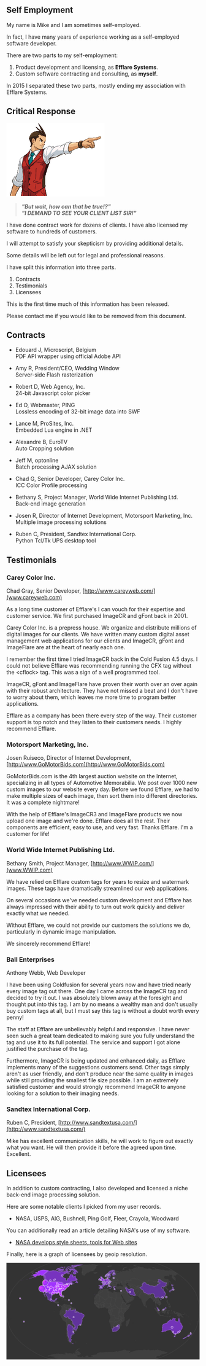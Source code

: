 <!---
layout: post
title: Self Employment
date: 2017-01-17
--->

<!--
v01 - 20170117 - Yay, version 1.
-->

## Self Employment ##

My name is Mike and I am sometimes self-employed.

In fact, I have many years of experience working as a self-employed software developer.

There are two parts to my self-employment:

1. Product development and licensing, as **Efflare Systems**.
2. Custom software contracting and consulting, as **myself**.

In 2015 I separated these two parts, mostly ending my association with Efflare Systems. 

## Critical Response ##

![now!](lawyer.gif)

> _**"But wait, how can that be true!?"**_<br>
> _**"I DEMAND TO SEE YOUR CLIENT LIST SIR!"**_<br>

I have done contract work for dozens of clients.
I have also licensed my software to hundreds of customers.

I will attempt to satisfy your skepticism by providing additional details.

Some details will be left out for legal and professional reasons.

I have split this information into three parts.

1. Contracts
2. Testimonials
3. Licensees

This is the first time much of this information has been released.

Please contact me if you would like to be removed from this document.

## Contracts ##

* Edouard J, Microscript, Belgium  
PDF API wrapper using official Adobe API

* Amy R, President/CEO, Wedding Window  
Server-side Flash rasterization  

* Robert D, Web Agency, Inc.  
24-bit Javascript color picker  
  
* Ed O, Webmaster, PING  
Lossless encoding of 32-bit image data into SWF  
  
* Lance M, ProSites, Inc.  
Embedded Lua engine in .NET  
   
* Alexandre B, EuroTV  
Auto Cropping solution 

* Jeff M, optonline  
Batch processing AJAX solution

* Chad G, Senior Developer, Carey Color Inc.  
ICC Color Profile processing

* Bethany S, Project Manager, World Wide Internet Publishing Ltd.  
Back-end image generation

* Josen R, Director of Internet Development, Motorsport Marketing, Inc.  
Multiple image processing solutions

* Ruben C, President, Sandtex International Corp.  
Python Tcl/Tk UPS desktop tool

## Testimonials ##

### Carey Color Inc. ###
Chad Gray, Senior Developer, [http://www.careyweb.com/](www.careyweb.com)
 
>  
As a long time customer of Efflare's I can vouch for their expertise and customer service. We first purchased ImageCR and gFont back in 2001.
> 
Carey Color Inc. is a prepress house.  We organize and distribute millions of digital images for our clients.  We have written many custom digital asset management web applications for our clients and ImageCR, gFont and ImageFlare are at the heart of nearly each one.
>
I remember the first time I tried ImageCR back in the Cold Fusion 4.5 days. I could not believe Efflare was recommending running the CFX tag without the &lt;cflock&gt; tag.  This was a sign of a well programmed tool.
>
ImageCR, gFont and ImageFlare have proven their worth over an over again with their robust architecture.  They have not missed a beat and I don't have to worry about them, which leaves me more time to program better applications.
>
Efflare as a company has been there every step of the way. Their customer support is top notch and they listen to their customers needs.  I highly recommend Efflare.

### Motorsport Marketing, Inc. ###
Josen Ruiseco, Director of Internet Development, [http://www.GoMotorBids.com](http://www.GoMotorBids.com)

>
GoMotorBids.com is the 4th largest auction website on the Internet,
specializing in all types of Automotive Memorabilia. We post over 1000
new custom images to our website every day. Before we found Efflare, we
had to make multiple sizes of each image, then sort them into different
directories. It was a complete nightmare! 
>
With the help of Efflare's ImageCR3 and ImageFlare products we now
upload one image and we're done. Efflare does all the rest. Their
components are efficient, easy to use, and very fast. Thanks Efflare.
I'm a customer for life!

### World Wide Internet Publishing Ltd. ###
Bethany Smith, Project Manager, [http://www.WWIP.com/](www.WWIP.com)

>
We have relied on Efflare custom tags for years to resize and watermark images.
These tags have dramatically streamlined our web applications.
>
On several occasions we've needed custom development and Efflare has always impressed with their ability to turn out work quickly and deliver exactly what we needed.
>
Without Efflare, we could not provide our customers the solutions we do,
particularly in dynamic image manipulation.
>
We sincerely recommend Efflare!

### Ball Enterprises ###
Anthony Webb, Web Developer

>
I have been using Coldfusion for several years now and have 
tried nearly every image tag out there. One day I came across the
ImageCR tag and decided to try it out. I was absolutely 
blown away at the foresight and thought put into this tag.
I am by no means a wealthy man and don't usually buy custom  tags at all,
but I must say this tag is without a doubt worth every penny! 
>
The staff at Efflare are unbelievably helpful and responsive.
I have never seen such a great team dedicated to making sure you
fully understand the tag and use it to its full potential.
The service and support I got alone justified the purchase of the tag. 
>
Furthermore, ImageCR is being updated and enhanced daily, as Efflare
implements many of the suggestions customers send. Other
tags simply aren't as user friendly, and don't produce near the same
quality in images while still providing the smallest file size possible.
I am an extremely satisfied customer and would strongly recommend ImageCR
to anyone looking for a solution to their imaging needs.

### Sandtex International Corp. ###
Ruben C, President, [http://www.sandtextusa.com/](http://www.sandtextusa.com/)

>
Mike has excellent communication skills, he will work to figure out exactly what you want. He will then provide it before the agreed upon time. Excellent.

## Licensees ##

In addition to custom contracting, I also developed and licensed a niche back-end image processing solution.

Here are some notable clients I picked from my user records.

* NASA, USPS, AIG, Bushnell, Ping Golf, Fleer, Crayola, Woodward

You can additionally read an article detailing NASA's use of my software. 

* [NASA develops style sheets, tools for Web sites](https://gcn.com/articles/2005/11/29/nasa-develops-style-sheets-tools-for-web-sites.aspx)

Finally, here is a graph of licensees by geoip resolution.

![licensees](geo-sales.png)